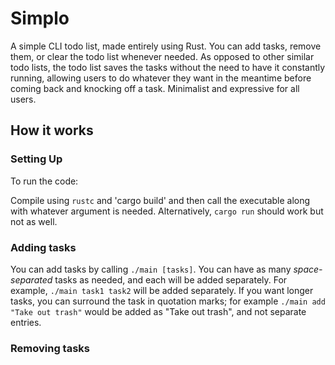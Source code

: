 # Simplo
A simple CLI todo list, made entirely using Rust. You can add tasks, remove them, or clear the todo list whenever needed. As opposed to other similar todo lists, the todo list saves the tasks without the need to have it constantly running, allowing users to do whatever they want in the meantime before coming back and knocking off a task. Minimalist and expressive for all users. 

## How it works
### Setting Up
To run the code:

Compile using `rustc` and 'cargo build' and then call the executable along with whatever argument is needed. Alternatively, `cargo run` should work but not as well. 

### Adding tasks
You can add tasks by calling `./main [tasks]`. You can have as many *space-separated* tasks as needed, and each will be added separately. For example, `./main task1 task2` will be added separately. If you want longer tasks, you can surround the task in quotation marks; for example `./main add "Take out trash"` would be added as "Take out trash", and not separate entries. 

### Removing tasks
